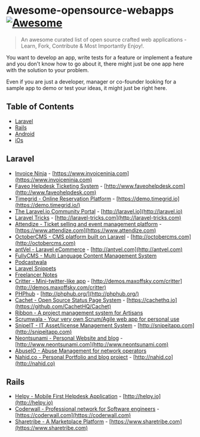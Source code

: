 # Awesome-opensource-webapps [![Awesome](https://cdn.rawgit.com/sindresorhus/awesome/d7305f38d29fed78fa85652e3a63e154dd8e8829/media/badge.svg)](https://github.com/sindresorhus/awesome)

> An awesome curated list of open source crafted web applications - Learn, Fork, Contribute &amp; Most Importantly Enjoy!.

You want to develop an app, write tests for a feature or implement a feature and you don't know how to go about it, there might just be one app here with the solution to your problem.

Even if you are just a developer, manager or co-founder looking for a sample app to demo or test your ideas, it might just be right here.

## Table of Contents

- [Laravel](#laravel)
- [Rails](#rails)
- [Android](#android)
- [iOs](#iOs)


## Laravel
* [Invoice Ninja](https://github.com/invoiceninja/invoiceninja) - [https://www.invoiceninja.com](https://www.invoiceninja.com)
* [Faveo Helpdesk Ticketing System](https://github.com/ladybirdweb/faveo-helpdesk) - [http://www.faveohelpdesk.com](http://www.faveohelpdesk.com)
* [Timegrid - Online Reservation Platform](https://github.com/timegridio/timegrid) - [https://demo.timegrid.io](https://demo.timegrid.io/)
* [The Laravel.io Community Portal](https://github.com/laravelio/laravel.io) - [http://laravel.io](http://laravel.io)
* [Laravel Tricks](https://github.com/CodepadME/laravel-tricks) - [http://laravel-tricks.com](http://laravel-tricks.com)
* [Attendize -  Ticket selling and event management platform](https://github.com/Attendize/Attendize) - [https://www.attendize.com](https://www.attendize.com)
* [OctoberCMS - CMS platform built on Laravel](https://github.com/octobercms/october) - [http://octobercms.com](http://octobercms.com)
* [antVel - Laravel eCommerce](https://github.com/ant-vel/antVel) - [http://antvel.com](http://antvel.com)
* [FullyCMS - Multi Language Content Management System ](https://github.com/sseffa/fullycms)
* [Podcastwala](https://github.com/modestkdr/Podcastwala)
* [Laravel Snippets](https://github.com/basco-johnkevin/laravelsnippets)
* [Freelancer Notes](https://github.com/porimol/freelancer-notes)
* [Critter - Mini-twitter-like app](https://github.com/msurguy/critterapp) - [http://demos.maxoffsky.com/critter](http://demos.maxoffsky.com/critter)
* [PHPhub](https://github.com/summerblue/phphub) - [http://phphub.org/](http://phphub.org/)
* [Cachet - Open Source Status Page System](https://github.com/CachetHQ/Cachet) - [https://cachethq.io](https://github.com/CachetHQ/Cachet)
* [Ribbon -  A project management system for Artisans](https://github.com/canvasowl/ribbbon)
* [Scrumwala - Your very own Scrum/Agile web app for personal use](https://github.com/modestkdr/Scrumwala)
* [SnipeIT - IT Asset/license Management System](https://github.com/snipe/snipe-it) - [http://snipeitapp.com](http://snipeitapp.com)
* [Neontsunami - Personal Website and blog](https://github.com/dwightwatson/neontsunami) - [http://www.neontsunami.com](http://www.neontsunami.com)
* [AbuseIO - Abuse Management for network operators](https://github.com/AbuseIO/AbuseIO)
* [Nahid.co - Personal Portfolio and blog project](https://github.com/nahid/nahid.co) - [http://nahid.co](http://nahid.co)


## Rails
* [Helpy - Mobile First Helpdesk Application](https://github.com/helpyio/helpy) - [http://helpy.io](http://helpy.io)
* [Coderwall - Professional network for Software engineers](https://github.com/coderwall/coderwall-legacy) - [https://coderwall.com](https://coderwall.com)
* [Sharetribe - A Marketplace Platform](https://github.com/sharetribe/sharetribe) - [https://www.sharetribe.com](https://www.sharetribe.com)

